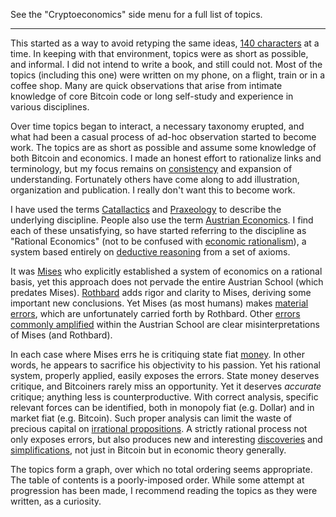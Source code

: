 See the "Cryptoeconomics" side menu for a full list of topics.

***

This started as a way to avoid retyping the same ideas, [140 characters](https://en.wikipedia.org/wiki/Twitter) at a time. In keeping with that environment, topics were as short as possible, and informal. I did not intend to write a book, and still could not. Most of the topics (including this one) were written on my phone, on a flight, train or in a coffee shop. Many are quick observations that arise from intimate knowledge of core Bitcoin code or long self-study and experience in various disciplines.

Over time topics began to interact, a necessary taxonomy erupted, and what had been a casual process of ad-hoc observation started to become work. The topics are as short as possible and assume some knowledge of both Bitcoin and economics. I made an honest effort to rationalize links and terminology, but my focus remains on [consistency](https://en.wikipedia.org/wiki/Consistency) and expansion of understanding. Fortunately others have come along to add illustration, organization and publication. I really don't want this to become work.

I have used the terms [Catallactics](https://en.wikipedia.org/wiki/Catallactics) and [Praxeology](https://en.wikipedia.org/wiki/Praxeology) to describe the underlying discipline. People also use the term [Austrian Economics](https://en.wikipedia.org/wiki/Austrian_School). I find each of these unsatisfying, so have started referring to the discipline as "Rational Economics" (not to be confused with [economic rationalism](https://en.wikipedia.org/wiki/Economic_rationalism)), a system based entirely on [deductive reasoning](https://en.wikipedia.org/wiki/Deductive_reasoning) from a set of axioms.

It was [Mises](https://en.wikipedia.org/wiki/Ludwig_von_Mises) who explicitly established a system of economics on a rational basis, yet this approach does not pervade the entire Austrian School (which predates Mises). [Rothbard](https://en.wikipedia.org/wiki/Murray_Rothbard) adds rigor and clarity to Mises, deriving some important new conclusions. Yet Mises (as most humans) makes [material errors](Inflation-Principle), which are unfortunately carried forth by Rothbard. Other [errors commonly amplified](Full-Reserve-Fallacy) within the Austrian School are clear misinterpretations of Mises (and Rothbard).

In each case where Mises errs he is critiquing state fiat [money](Money-Taxonomy). In other words, he appears to sacrifice his objectivity to his passion. Yet his rational system, properly applied, easily exposes the errors. State money deserves critique, and Bitcoiners rarely miss an opportunity. Yet it deserves *accurate* critique; anything less is counterproductive. With correct analysis, specific relevant forces can be identified, both in monopoly fiat (e.g. Dollar) and in market fiat (e.g. Bitcoin). Such proper analysis can limit the waste of precious capital on [irrational propositions](Risk-Free-Return-Fallacy). A strictly rational process not only exposes errors, but also produces new and interesting [discoveries](Censorship-Resistance-Property) and [simplifications](Depreciation-Principle), not just in Bitcoin but in economic theory generally.

The topics form a graph, over which no total ordering seems appropriate. The table of contents is a poorly-imposed order. While some attempt at progression has been made, I recommend reading the topics as they were written, as a curiosity.